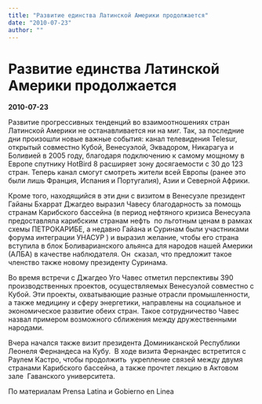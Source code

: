 ```yaml
---
title: "Развитие единства Латинской Америки продолжается"
date: "2010-07-23"
author: ""
---
```


# Развитие единства Латинской Америки продолжается

**2010-07-23** 

Развитие прогрессивных тенденций во взаимоотношениях стран Латинской Америки не останавливается ни на миг. Так, за последние дни произошли новые важные события: канал телевидения Telesur, открытый совместно Кубой, Венесуэлой, Эквадором, Никарагуа и Боливией в 2005 году, благодаря подключению к самому мощному в Европе спутнику HotBird 8 расширяет зону досягаемости с 30 до 123 стран. Теперь канал смогут смотреть жители всей Европы (ранее это были лишь Франция, Испания и Португалия), Азии и Северной Африки.

Кроме того, находящийся в эти дни с визитом в Венесуэле президент Гайаны Бхаррат Джагдео выразил Чавесу благодарность за помощь странам Карибского бассейна (в период нефтяного кризиса Венесуэла предоставляла карибским странам нефть  по льготным ценам в рамках схемы ПЕТРОКАРИБЕ, а недавно Гайана и Суринам были участниками форума интеграции УНАСУР ) и выразил желание, чтобы его страна вступила в блок Боливарианского альянса для народов нашей Америки (АЛБА) в качестве наблюдателя. Он  сказал, что предложит такое членство также новому президенту Суринама.

Во время встречи с Джагдео Уго Чавес отметил перспективы 390 производственных проектов, осуществляемых Венесуэлой совместно с Кубой. Эти проекты, охватывающие разные отрасли промышленности, а также медицину и сферу энергетики, направлены на социальное и экономическое развитие обеих стран. Такое сотрудничество Чавес назвал примером возможного сближения между дружественными народами.

Вчера начался также визит президента Доминиканской Республики Леонеля Фернандеса на Кубу.  В ходе визита Фернандес встретится с Раулем Кастро, чтобы продолжить  укрепление связей между двумя странами Карибского бассейна, а также прочтет лекцию в Актовом зале  Гаванского университета.

По материалам Prensa Latina и Gobierno en Linea